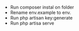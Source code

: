 
- Run composer instal on folder
- Rename env.example to env.
- Run php artisan key:generate
- Run php artisa serve 
